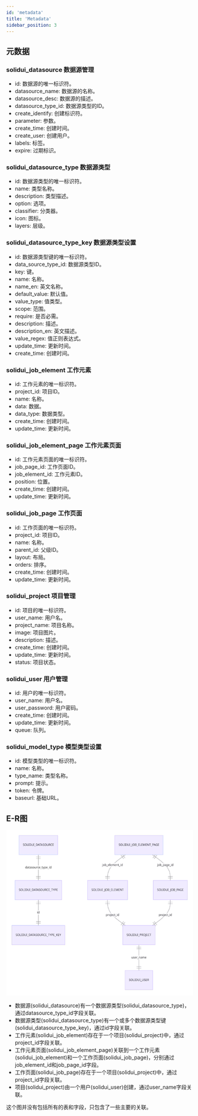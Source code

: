 ```yaml
---
id: 'metadata'
title: 'Metadata'
sidebar_position: 3
---
```





## 元数据

### solidui_datasource 数据源管理

* id: 数据源的唯一标识符。
* datasource_name: 数据源的名称。
* datasource_desc: 数据源的描述。
* datasource_type_id: 数据源类型的ID。
* create_identify: 创建标识符。
* parameter: 参数。
* create_time: 创建时间。
* create_user: 创建用户。
* labels: 标签。
* expire: 过期标识。

### solidui_datasource_type 数据源类型

* id: 数据源类型的唯一标识符。
* name: 类型名称。
* description: 类型描述。
* option: 选项。
* classifier: 分类器。
* icon: 图标。
* layers: 层级。

### solidui_datasource_type_key 数据源类型设置

* id: 数据源类型键的唯一标识符。
* data_source_type_id: 数据源类型ID。
* key: 键。
* name: 名称。
* name_en: 英文名称。
* default_value: 默认值。
* value_type: 值类型。
* scope: 范围。
* require: 是否必需。
* description: 描述。
* description_en: 英文描述。
* value_regex: 值正则表达式。
* update_time: 更新时间。
* create_time: 创建时间。

### solidui_job_element 工作元素

* id: 工作元素的唯一标识符。
* project_id: 项目ID。
* name: 名称。
* data: 数据。
* data_type: 数据类型。
* create_time: 创建时间。
* update_time: 更新时间。

### solidui_job_element_page 工作元素页面

* id: 工作元素页面的唯一标识符。
* job_page_id: 工作页面ID。
* job_element_id: 工作元素ID。
* position: 位置。
* create_time: 创建时间。
* update_time: 更新时间。

### solidui_job_page  工作页面

* id: 工作页面的唯一标识符。
* project_id: 项目ID。
* name: 名称。
* parent_id: 父级ID。
* layout: 布局。
* orders: 排序。
* create_time: 创建时间。
* update_time: 更新时间。

### solidui_project 项目管理

* id: 项目的唯一标识符。
* user_name: 用户名。
* project_name: 项目名称。
* image: 项目图片。
* description: 描述。
* create_time: 创建时间。
* update_time: 更新时间。
* status: 项目状态。

### solidui_user 用户管理

* id: 用户的唯一标识符。
* user_name: 用户名。
* user_password: 用户密码。
* create_time: 创建时间。
* update_time: 更新时间。
* queue: 队列。

### solidui_model_type  模型类型设置

* id: 模型类型的唯一标识符。
* name: 名称。
* type_name: 类型名称。
* prompt: 提示。
* token: 令牌。
* baseurl: 基础URL。

## E-R图

![metadata](/image/metadata.png)

* 数据源(solidui_datasource)有一个数据源类型(solidui_datasource_type)，通过datasource_type_id字段关联。
* 数据源类型(solidui_datasource_type)有一个或多个数据源类型键(solidui_datasource_type_key)，通过id字段关联。
* 工作元素(solidui_job_element)存在于一个项目(solidui_project)中，通过project_id字段关联。
* 工作元素页面(solidui_job_element_page)关联到一个工作元素(solidui_job_element)和一个工作页面(solidui_job_page)，分别通过job_element_id和job_page_id字段。
* 工作页面(solidui_job_page)存在于一个项目(solidui_project)中，通过project_id字段关联。
* 项目(solidui_project)由一个用户(solidui_user)创建，通过user_name字段关联。


这个图并没有包括所有的表和字段，只包含了一些主要的关联。
